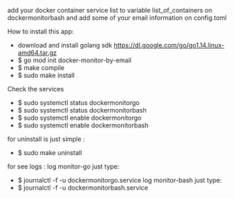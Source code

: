 add your docker container service list to variable list_of_containers on dockermonitorbash
and add some of your email information on config.toml 

How to install this app:

- download and install golang sdk https://dl.google.com/go/go1.14.linux-amd64.tar.gz 
- $ go mod init docker-monitor-by-email 
- $ make compile
- $ sudo make install

Check the services
- $ sudo systemctl status dockermonitorgo
- $ sudo systemctl status dockermonitorbash
- $ sudo systemctl enable dockermonitorgo
- $ sudo systemctl enable dockermonitorbash

for uninstall is just simple :
- $ sudo make uninstall

for see logs :
log monitor-go just type:
- $ journalctl -f -u dockermonitorgo.service
log monitor-bash just type:
- $ journalctl -f -u dockermonitorbash.service